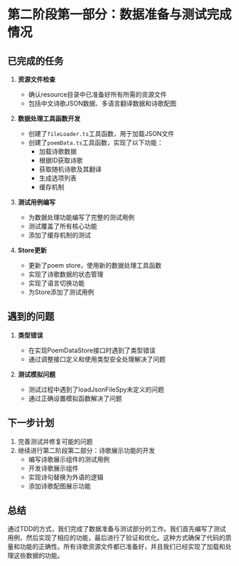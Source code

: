 # 第二阶段第一部分：数据准备与测试完成情况

## 已完成的任务

1. **资源文件检查**
   - 确认resource目录中已准备好所有所需的资源文件
   - 包括中文诗歌JSON数据、多语言翻译数据和诗歌配图

2. **数据处理工具函数开发**
   - 创建了`fileLoader.ts`工具函数，用于加载JSON文件
   - 创建了`poemData.ts`工具函数，实现了以下功能：
     - 加载诗歌数据
     - 根据ID获取诗歌
     - 获取随机诗歌及其翻译
     - 生成选项列表
     - 缓存机制

3. **测试用例编写**
   - 为数据处理功能编写了完整的测试用例
   - 测试覆盖了所有核心功能
   - 添加了缓存机制的测试

4. **Store更新**
   - 更新了poem store，使用新的数据处理工具函数
   - 实现了诗歌数据的状态管理
   - 实现了语言切换功能
   - 为Store添加了测试用例

## 遇到的问题

1. **类型错误**
   - 在实现PoemDataStore接口时遇到了类型错误
   - 通过调整接口定义和使用类型安全处理解决了问题

2. **测试模拟问题**
   - 测试过程中遇到了loadJsonFileSpy未定义的问题
   - 通过正确设置模拟函数解决了问题

## 下一步计划

1. 完善测试并修复可能的问题
2. 继续进行第二阶段第二部分：诗歌展示功能的开发
   - 编写诗歌展示组件的测试用例
   - 开发诗歌展示组件
   - 实现诗句替换为外语的逻辑
   - 添加诗歌配图展示功能

## 总结

通过TDD的方式，我们完成了数据准备与测试部分的工作。我们首先编写了测试用例，然后实现了相应的功能，最后进行了验证和优化。这种方式确保了代码的质量和功能的正确性。所有诗歌资源文件都已准备好，并且我们已经实现了加载和处理这些数据的功能。 